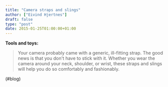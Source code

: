 ```yaml
---
title: "Camera straps and slings"
author: ["Eivind Hjertnes"]
draft: false
type: "post"
date: 2015-01-25T01:00:00+01:00
---
```


**Tools and toys:**

> Your camera probably came with a generic, ill-fitting strap. The good
> news is that you don't have to stick with it. Whether you wear the
> camera around your neck, shoulder, or wrist, these straps and slings
> will help you do so comfortably and fashionably.

(#blog)
